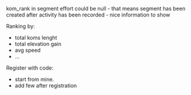 kom_rank in segment effort could be null - that means segment has been created after activity has been recorded - nice information to show


Ranking by:
- total koms lenght
- total elevation gain
- avg speed
- ...

Register with code:
- start from mine.
- add few after registration